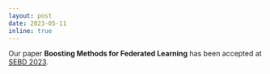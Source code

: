 ```yaml
---
layout: post
date: 2023-05-11
inline: true
---
```


Our paper **Boosting Methods for Federated Learning** has been accepted at [SEBD 2023](https://sebd2023.dei.unipd.it).
